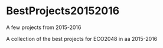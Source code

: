 # BestProjects20152016
A few projects from 2015-2016 

A collection of the best projects for ECO2048 in aa 2015-2016
